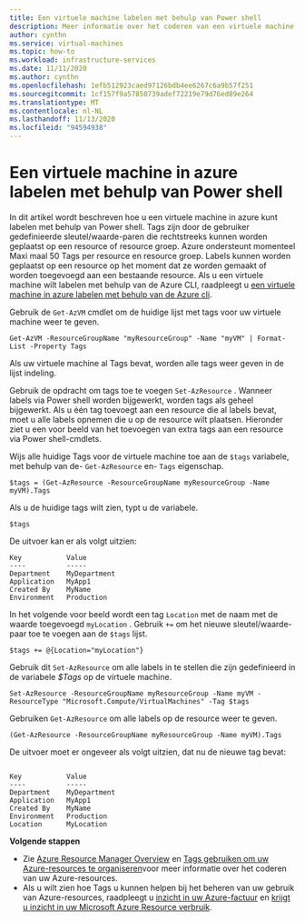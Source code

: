 ```yaml
---
title: Een virtuele machine labelen met behulp van Power shell
description: Meer informatie over het coderen van een virtuele machine met behulp van Power shell
author: cynthn
ms.service: virtual-machines
ms.topic: how-to
ms.workload: infrastructure-services
ms.date: 11/11/2020
ms.author: cynthn
ms.openlocfilehash: 1efb512923caed97126bdb4ee6267c6a9b57f251
ms.sourcegitcommit: 1cf157f9a57850739adef72219e79d76ed89e264
ms.translationtype: MT
ms.contentlocale: nl-NL
ms.lasthandoff: 11/13/2020
ms.locfileid: "94594938"
---
```

# <a name="how-to-tag-a-virtual-machine-in-azure-using-powershell"></a>Een virtuele machine in azure labelen met behulp van Power shell

In dit artikel wordt beschreven hoe u een virtuele machine in azure kunt labelen met behulp van Power shell. Tags zijn door de gebruiker gedefinieerde sleutel/waarde-paren die rechtstreeks kunnen worden geplaatst op een resource of resource groep. Azure ondersteunt momenteel Maxi maal 50 Tags per resource en resource groep. Labels kunnen worden geplaatst op een resource op het moment dat ze worden gemaakt of worden toegevoegd aan een bestaande resource. Als u een virtuele machine wilt labelen met behulp van de Azure CLI, raadpleegt u [een virtuele machine in azure labelen met behulp van de Azure cli](tag-cli.md).


Gebruik de `Get-AzVM` cmdlet om de huidige lijst met tags voor uw virtuele machine weer te geven.

```azurepowershell-interactive
Get-AzVM -ResourceGroupName "myResourceGroup" -Name "myVM" | Format-List -Property Tags
```

Als uw virtuele machine al Tags bevat, worden alle tags weer geven in de lijst indeling.

Gebruik de opdracht om tags toe te voegen `Set-AzResource` . Wanneer labels via Power shell worden bijgewerkt, worden tags als geheel bijgewerkt. Als u één tag toevoegt aan een resource die al labels bevat, moet u alle labels opnemen die u op de resource wilt plaatsen. Hieronder ziet u een voor beeld van het toevoegen van extra tags aan een resource via Power shell-cmdlets.

Wijs alle huidige Tags voor de virtuele machine toe aan de `$tags` variabele, met behulp van de- `Get-AzResource` en- `Tags` eigenschap.

```azurepowershell-interactive
$tags = (Get-AzResource -ResourceGroupName myResourceGroup -Name myVM).Tags
```

Als u de huidige tags wilt zien, typt u de variabele.

```azurepowershell-interactive
$tags
```

De uitvoer kan er als volgt uitzien:

```output
Key           Value
----          -----
Department    MyDepartment
Application   MyApp1
Created By    MyName
Environment   Production
```

In het volgende voor beeld wordt een tag `Location` met de naam met de waarde toegevoegd `myLocation` . Gebruik `+=` om het nieuwe sleutel/waarde-paar toe te voegen aan de `$tags` lijst.

```azurepowershell-interactive
$tags += @{Location="myLocation"}
```

Gebruik dit `Set-AzResource` om alle labels in te stellen die zijn gedefinieerd in de variabele *$Tags* op de virtuele machine.

```azurepowershell-interactive
Set-AzResource -ResourceGroupName myResourceGroup -Name myVM -ResourceType "Microsoft.Compute/VirtualMachines" -Tag $tags
```

Gebruiken `Get-AzResource` om alle labels op de resource weer te geven.

```azurepowershell-interactive
(Get-AzResource -ResourceGroupName myResourceGroup -Name myVM).Tags

```

De uitvoer moet er ongeveer als volgt uitzien, dat nu de nieuwe tag bevat:

```output

Key           Value
----          -----
Department    MyDepartment
Application   MyApp1
Created By    MyName
Environment   Production
Location      MyLocation
```


**Volgende stappen**

- Zie [Azure Resource Manager Overview](../azure-resource-manager/management/overview.md) en [Tags gebruiken om uw Azure-resources te organiseren](../azure-resource-manager/management/tag-resources.md)voor meer informatie over het coderen van uw Azure-resources.
- Als u wilt zien hoe Tags u kunnen helpen bij het beheren van uw gebruik van Azure-resources, raadpleegt u [inzicht in uw Azure-factuur](../cost-management-billing/understand/review-individual-bill.md) en [krijgt u inzicht in uw Microsoft Azure Resource verbruik](../cost-management-billing/manage/usage-rate-card-overview.md).
